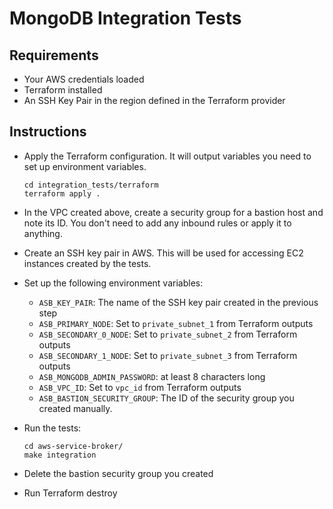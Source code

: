 # MongoDB Integration Tests

## Requirements

* Your AWS credentials loaded
* Terraform installed
* An SSH Key Pair in the region defined in the Terraform provider

## Instructions

* Apply the Terraform configuration. It will output variables you need to set up environment variables.

  ```
  cd integration_tests/terraform
  terraform apply .
  ```

* In the VPC created above, create a security group for a bastion host and note its ID. You don't need to add any inbound rules or apply it to anything.
* Create an SSH key pair in AWS. This will be used for accessing EC2 instances created by the tests.
* Set up the following environment variables:
  * `ASB_KEY_PAIR`: The name of the SSH key pair created in the previous step
  * `ASB_PRIMARY_NODE`: Set to `private_subnet_1` from Terraform outputs
  * `ASB_SECONDARY_0_NODE`: Set to `private_subnet_2` from Terraform outputs
  * `ASB_SECONDARY_1_NODE`: Set to `private_subnet_3` from Terraform outputs
  * `ASB_MONGODB_ADMIN_PASSWORD`: at least 8 characters long
  * `ASB_VPC_ID`: Set to `vpc_id` from Terraform outputs
  * `ASB_BASTION_SECURITY_GROUP`: The ID of the security group you created manually.
* Run the tests:

  ```
  cd aws-service-broker/
  make integration
  ```
* Delete the bastion security group you created
* Run Terraform destroy
